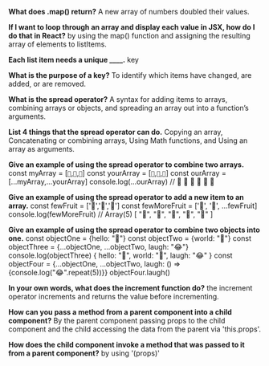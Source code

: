 **What does .map() return?**
A new array of numbers doubled their values.

**If I want to loop through an array and display each value in JSX, how do I do that in React?**
by using the map() function and assigning the resulting array of elements to listItems.

**Each list item needs a unique ____.**
key

**What is the purpose of a key?**
To identify which items have changed, are added, or are removed.

**What is the spread operator?**
A syntax for adding items to arrays, combining arrays or objects, and spreading an array out into a function’s arguments.

**List 4 things that the spread operator can do.**
Copying an array, Concatenating or combining arrays, Using Math functions, and Using an array as arguments.

**Give an example of using the spread operator to combine two arrays.**
const myArray = [`🤪`,`🐻`,`🎌`]
const yourArray = [`🙂`,`🤗`,`🤩`]
const ourArray = [...myArray,...yourArray]
console.log(...ourArray) // 🤪 🐻 🎌 🙂 🤗 🤩

**Give an example of using the spread operator to add a new item to an array.**
const fewFruit = ['🍏','🍊','🍌']
const fewMoreFruit = ['🍉', '🍍', ...fewFruit]
console.log(fewMoreFruit) //  Array(5) [ "🍉", "🍍", "🍏", "🍊", "🍌" ]

**Give an example of using the spread operator to combine two objects into one.**
const objectOne = {hello: "🤪"}
const objectTwo = {world: "🐻"}
const objectThree = {...objectOne, ...objectTwo, laugh: "😂"}
console.log(objectThree) { hello: "🤪", world: "🐻", laugh: "😂" }
const objectFour = {...objectOne, ...objectTwo, laugh: () => {console.log("😂".repeat(5))}}
objectFour.laugh()  

**In your own words, what does the increment function do?**
the increment operator increments and returns the value before incrementing.

**How can you pass a method from a parent component into a child component?**
By the parent component passing props to the child component and the child accessing the data from the parent via 'this.props'.

**How does the child component invoke a method that was passed to it from a parent component?**
by using '(props)'

